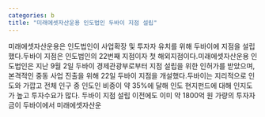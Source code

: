 ```yaml
---
categories: b
title: "미래에셋자산운용 인도법인 두바이 지점 설립"
---
```

미래에셋자산운용은 인도법인이 사업확장 및 투자자 유치를 위해 두바이에 지점을 설립했다.두바이 지점은 인도법인의 22번째 지점이자 첫 해외지점이다.미래에셋자산운용 인도법인은 지난 9월 2일 두바이 경제관광부로부터 지점 설립을 위한 인허가를 받았으며, 본격적인 중동 사업 진출을 위해 22일 두바이 지점을 개설했다.두바이는 지리적으로 인도와 가깝고 전체 인구 중 인도인 비중이 약 35%에 달해 인도 현지펀드에 대해 인지도가 높고 투자수요가 많다. 두바이 지점 설립 이전에도 이미 약 1800억 원 가량의 투자자금이 두바이에서 미래에셋자산운